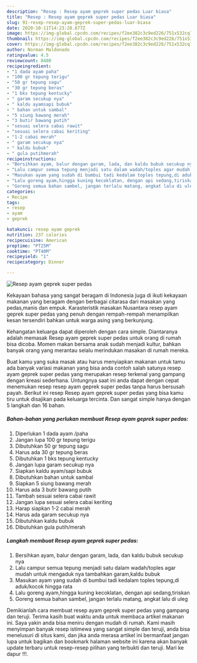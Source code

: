 ```yaml
---
description: "Resep : Resep ayam geprek super pedas Luar biasa"
title: "Resep : Resep ayam geprek super pedas Luar biasa"
slug: 91-resep-resep-ayam-geprek-super-pedas-luar-biasa
date: 2020-10-11T14:23:28.677Z
image: https://img-global.cpcdn.com/recipes/f2ee382c3c9ed226/751x532cq70/resep-ayam-geprek-super-pedas-foto-resep-utama.jpg
thumbnail: https://img-global.cpcdn.com/recipes/f2ee382c3c9ed226/751x532cq70/resep-ayam-geprek-super-pedas-foto-resep-utama.jpg
cover: https://img-global.cpcdn.com/recipes/f2ee382c3c9ed226/751x532cq70/resep-ayam-geprek-super-pedas-foto-resep-utama.jpg
author: Norman Maldonado
ratingvalue: 4.5
reviewcount: 8480
recipeingredient:
- "1 dada ayam paha"
- "100 gr tepung terigu"
- "50 gr tepung sagu"
- "30 gr tepung beras"
- "1 bks tepung kentucky"
- " garam secukup nya"
- " kaldu ayamsapi bubuk"
- " bahan untuk sambal"
- "5 siung bawang merah"
- "3 butir bawang putih"
- "sesuai selera cabai rawit"
- "sesuai selera cabai keriting"
- "1-2 cabai merah"
- " garam secukup nya"
- " kaldu bubuk"
- " gula putihmerah"
recipeinstructions:
- "Bersihkan ayam, balur dengan garam, lada, dan kaldu bubuk secukup nya"
- "Lalu campur semua tepung menjadi satu dalam wadah/toples agar mudah untuk mengaduk nya tambahkan garam,kaldu bubuk"
- "Masukan ayam yang sudah di bumbui tadi kedalam toples tepung,di aduk/kocok hingga rata"
- "Lalu goreng ayam,hingga kuning kecoklatan, dengan api sedang,tiriskan"
- "Goreng semua bahan sambel, jangan terlalu matang, angkat lalu di uleg"
categories:
- Recipe
tags:
- resep
- ayam
- geprek

katakunci: resep ayam geprek 
nutrition: 237 calories
recipecuisine: American
preptime: "PT25M"
cooktime: "PT40M"
recipeyield: "1"
recipecategory: Dinner

---
```



![Resep ayam geprek super pedas](https://img-global.cpcdn.com/recipes/f2ee382c3c9ed226/751x532cq70/resep-ayam-geprek-super-pedas-foto-resep-utama.jpg)

Kekayaan bahasa yang sangat beragam di Indonesia juga di ikuti kekayaan makanan yang beragam dengan berbagai citarasa dari masakan yang pedas,manis dan empuk. Karasteristik masakan Nusantara resep ayam geprek super pedas yang penuh dengan rempah-rempah menampilkan kesan tersendiri bahkan untuk warga asing yang berkunjung.


Kehangatan keluarga dapat diperoleh dengan cara simple. Diantaranya adalah memasak Resep ayam geprek super pedas untuk orang di rumah bisa dicoba. Momen makan bersama anak sudah menjadi kultur, bahkan banyak orang yang merantau selalu merindukan masakan di rumah mereka.



Buat kamu yang suka masak atau harus menyiapkan makanan untuk tamu ada banyak variasi makanan yang bisa anda contoh salah satunya resep ayam geprek super pedas yang merupakan resep terkenal yang gampang dengan kreasi sederhana. Untungnya saat ini anda dapat dengan cepat menemukan resep resep ayam geprek super pedas tanpa harus bersusah payah.
Berikut ini resep Resep ayam geprek super pedas yang bisa kamu tiru untuk disajikan pada keluarga tercinta. Dan sangat simple hanya dengan 5 langkah dan 16 bahan.


<!--inarticleads1-->

##### Bahan-bahan yang perlukan membuat Resep ayam geprek super pedas:

1. Diperlukan 1 dada ayam /paha
1. Jangan lupa 100 gr tepung terigu
1. Dibutuhkan 50 gr tepung sagu
1. Harus ada 30 gr tepung beras
1. Dibutuhkan 1 bks tepung kentucky
1. Jangan lupa  garam secukup nya
1. Siapkan  kaldu ayam/sapi bubuk
1. Dibutuhkan  bahan untuk sambal
1. Siapkan 5 siung bawang merah
1. Harus ada 3 butir bawang putih
1. Tambah sesuai selera cabai rawit
1. Jangan lupa sesuai selera cabai keriting
1. Harap siapkan 1-2 cabai merah
1. Harus ada  garam secukup nya
1. Dibutuhkan  kaldu bubuk
1. Dibutuhkan  gula putih/merah




<!--inarticleads2-->

##### Langkah membuat  Resep ayam geprek super pedas:

1. Bersihkan ayam, balur dengan garam, lada, dan kaldu bubuk secukup nya
1. Lalu campur semua tepung menjadi satu dalam wadah/toples agar mudah untuk mengaduk nya tambahkan garam,kaldu bubuk
1. Masukan ayam yang sudah di bumbui tadi kedalam toples tepung,di aduk/kocok hingga rata
1. Lalu goreng ayam,hingga kuning kecoklatan, dengan api sedang,tiriskan
1. Goreng semua bahan sambel, jangan terlalu matang, angkat lalu di uleg




Demikianlah cara membuat resep ayam geprek super pedas yang gampang dan teruji. Terima kasih buat waktu anda untuk membaca artikel makanan ini. Saya yakin anda bisa meniru dengan mudah di rumah. Kami masih menyimpan banyak resep istimewa yang sangat simple dan teruji, anda bisa menelusuri di situs kami, dan jika anda merasa artikel ini bermanfaat jangan lupa untuk bagikan dan bookmark halaman website ini karena akan banyak update terbaru untuk resep-resep pilihan yang terbukti dan teruji. Mari ke dapur !!!. 
